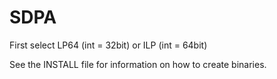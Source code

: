 # SDPA
  
First select LP64 (int = 32bit) or ILP (int = 64bit)

See the INSTALL file for information on how to create binaries.
